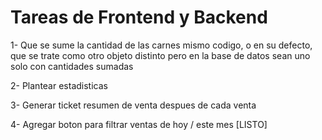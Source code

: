 # Tareas de Frontend y Backend

1- Que se sume la cantidad de las carnes mismo codigo, o en su defecto, que se trate como otro objeto distinto
pero en la base de datos sean uno solo con cantidades sumadas

2- Plantear estadisticas

3- Generar ticket resumen de venta despues de cada venta

4- Agregar boton para filtrar ventas de hoy / este mes [LISTO]